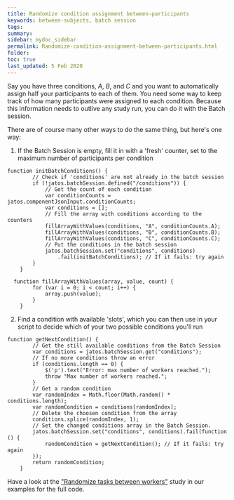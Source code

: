 ```yaml
---
title: Randomize condition assignment between-participants
keywords: between-subjects, batch session
tags:
summary:
sidebar: mydoc_sidebar
permalink: Randomize-condition-assignment-between-participants.html
folder:
toc: true
last_updated: 5 Feb 2020
---
```


Say you have three conditions, *A*, *B*, and *C* and you want to automatically assign half your participants to each of them. You need some way to keep track of how many participants were assigned to each condition. Because this information needs to outlive any study run, you can do it with the Batch session. 

There are of course many other ways to do the same thing, but here's one way: 

1. If the Batch Session is empty, fill it in with a 'fresh' counter, set to the maximum number of participants per condition

```
function initBatchConditions() {
		// Check if 'conditions' are not already in the batch session
		if (!jatos.batchSession.defined("/conditions")) {
			// Get the count of each condition
			var conditionCounts = jatos.componentJsonInput.conditionCounts;
			var conditions = [];
			// Fill the array with conditions according to the counters
			fillArrayWithValues(conditions, "A", conditionCounts.A);
			fillArrayWithValues(conditions, "B", conditionCounts.B);
			fillArrayWithValues(conditions, "C", conditionCounts.C);
			// Put the conditions in the batch session
			jatos.batchSession.set("conditions", conditions)
				.fail(initBatchConditions); // If it fails: try again
		}
	}
  
  function fillArrayWithValues(array, value, count) {
		for (var i = 0; i < count; i++) {
			array.push(value);
		}
	}
```

2. Find a condition with available 'slots', which you can then use in your script to decide which of your two possible conditions you'll run

```
function getNextCondition() {
		// Get the still available conditions from the Batch Session
		var conditions = jatos.batchSession.get("conditions");
		// If no more conditions throw an error
		if (conditions.length == 0) {
			$('p').text("Error: max number of workers reached.");
			throw "Max number of workers reached.";
		}
		// Get a random condition
		var randomIndex = Math.floor(Math.random() * conditions.length);
		var randomCondition = conditions[randomIndex];
		// Delete the choosen condition from the array
		conditions.splice(randomIndex, 1);
		// Set the changed conditions array in the Batch Session.
		jatos.batchSession.set("conditions", conditions).fail(function () {
			randomCondition = getNextCondition(); // If it fails: try again
		});
		return randomCondition;
	}
```


Have a look at the ["Randomize tasks between workers"](Example-Studies.html) study in our examples for the full code. 



